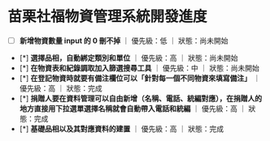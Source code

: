 # 苗栗社福物資管理系統開發進度

- [ ] **新增物資數量 input 的 0 刪不掉** ｜ 優先級：低 ｜ 狀態：尚未開始
- [*] **選擇品相，自動綁定類別和單位** ｜ 優先級：高 ｜ 狀態：尚未開始
- [*] **在物資表和紀錄調取加入篩選搜尋工具** ｜ 優先級：中 ｜ 狀態：尚未開始
- [*] **在登記物資時就要有備注欄位可以「針對每一個不同物資來填寫備注」** ｜ 優先級：高 ｜ 狀態：完成
- [*] **捐贈人要在資料管理可以自由新增（名稱、電話、統編對應），在捐贈人的地方直接用下拉選單選擇名稱就會自動帶入電話和統編** ｜ 優先級：高 ｜ 狀態：完成
- [*] **基礎品相以及其對應資料的建置** ｜ 優先級：高 ｜ 狀態：完成
